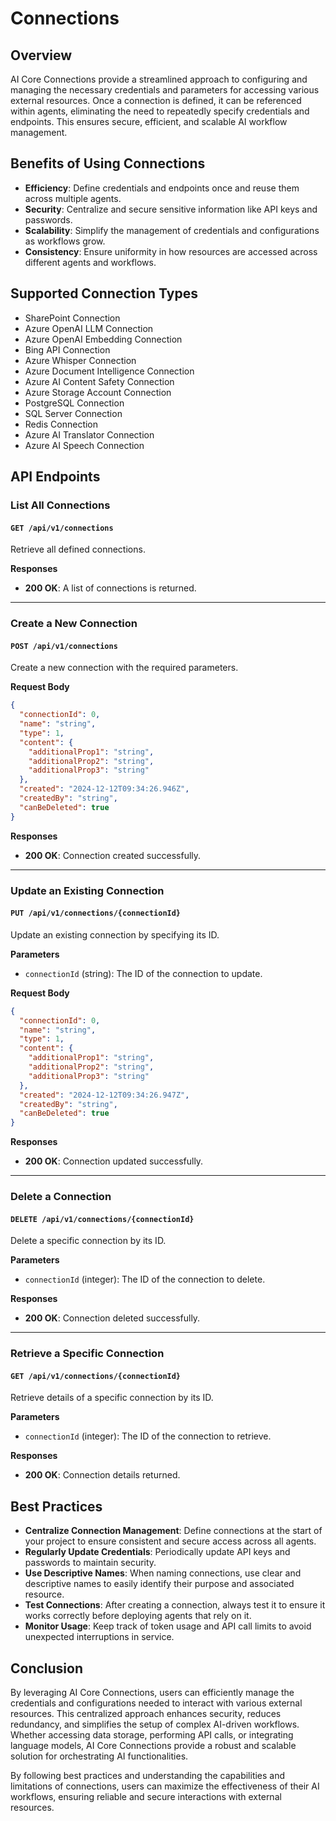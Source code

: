 # Connections

## Overview
AI Core Connections provide a streamlined approach to configuring and managing the necessary credentials and parameters for accessing various external resources. Once a connection is defined, it can be referenced within agents, eliminating the need to repeatedly specify credentials and endpoints. This ensures secure, efficient, and scalable AI workflow management.

## Benefits of Using Connections
- **Efficiency**: Define credentials and endpoints once and reuse them across multiple agents.
- **Security**: Centralize and secure sensitive information like API keys and passwords.
- **Scalability**: Simplify the management of credentials and configurations as workflows grow.
- **Consistency**: Ensure uniformity in how resources are accessed across different agents and workflows.

## Supported Connection Types
- SharePoint Connection
- Azure OpenAI LLM Connection
- Azure OpenAI Embedding Connection
- Bing API Connection
- Azure Whisper Connection
- Azure Document Intelligence Connection
- Azure AI Content Safety Connection
- Azure Storage Account Connection
- PostgreSQL Connection
- SQL Server Connection
- Redis Connection
- Azure AI Translator Connection
- Azure AI Speech Connection

## API Endpoints

### List All Connections
#### `GET /api/v1/connections`
Retrieve all defined connections.

**Responses**
- **200 OK**: A list of connections is returned.

---

### Create a New Connection
#### `POST /api/v1/connections`
Create a new connection with the required parameters.

**Request Body**
```json
{
  "connectionId": 0,
  "name": "string",
  "type": 1,
  "content": {
    "additionalProp1": "string",
    "additionalProp2": "string",
    "additionalProp3": "string"
  },
  "created": "2024-12-12T09:34:26.946Z",
  "createdBy": "string",
  "canBeDeleted": true
}
```

**Responses**
- **200 OK**: Connection created successfully.

---

### Update an Existing Connection
#### `PUT /api/v1/connections/{connectionId}`
Update an existing connection by specifying its ID.

**Parameters**
- `connectionId` (string): The ID of the connection to update.

**Request Body**
```json
{
  "connectionId": 0,
  "name": "string",
  "type": 1,
  "content": {
    "additionalProp1": "string",
    "additionalProp2": "string",
    "additionalProp3": "string"
  },
  "created": "2024-12-12T09:34:26.947Z",
  "createdBy": "string",
  "canBeDeleted": true
}
```

**Responses**
- **200 OK**: Connection updated successfully.

---

### Delete a Connection
#### `DELETE /api/v1/connections/{connectionId}`
Delete a specific connection by its ID.

**Parameters**
- `connectionId` (integer): The ID of the connection to delete.

**Responses**
- **200 OK**: Connection deleted successfully.

---

### Retrieve a Specific Connection
#### `GET /api/v1/connections/{connectionId}`
Retrieve details of a specific connection by its ID.

**Parameters**
- `connectionId` (integer): The ID of the connection to retrieve.

**Responses**
- **200 OK**: Connection details returned.

## Best Practices
- **Centralize Connection Management**: Define connections at the start of your project to ensure consistent and secure access across all agents.
- **Regularly Update Credentials**: Periodically update API keys and passwords to maintain security.
- **Use Descriptive Names**: When naming connections, use clear and descriptive names to easily identify their purpose and associated resource.
- **Test Connections**: After creating a connection, always test it to ensure it works correctly before deploying agents that rely on it.
- **Monitor Usage**: Keep track of token usage and API call limits to avoid unexpected interruptions in service.

## Conclusion
By leveraging AI Core Connections, users can efficiently manage the credentials and configurations needed to interact with various external resources. This centralized approach enhances security, reduces redundancy, and simplifies the setup of complex AI-driven workflows. Whether accessing data storage, performing API calls, or integrating language models, AI Core Connections provide a robust and scalable solution for orchestrating AI functionalities.

By following best practices and understanding the capabilities and limitations of connections, users can maximize the effectiveness of their AI workflows, ensuring reliable and secure interactions with external resources.